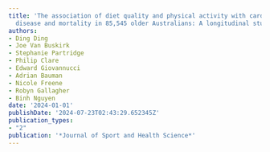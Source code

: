 ```yaml
---
title: 'The association of diet quality and physical activity with cardiovascular
  disease and mortality in 85,545 older Australians: A longitudinal study'
authors:
- Ding Ding
- Joe Van Buskirk
- Stephanie Partridge
- Philip Clare
- Edward Giovannucci
- Adrian Bauman
- Nicole Freene
- Robyn Gallagher
- Binh Nguyen
date: '2024-01-01'
publishDate: '2024-07-23T02:43:29.652345Z'
publication_types:
- "2"
publication: '*Journal of Sport and Health Science*'
---
```

